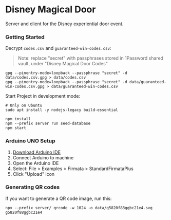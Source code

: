 # Disney Magical Door

Server and client for the Disney experiential door event.

### Getting Started

Decrypt `codes.csv` and `guaranteed-win-codes.csv`:

> Note: replace "secret" with passphrases stored in 1Password shared vault,
> under "Disney Magical Door Codes"

```shell
gpg --pinentry-mode=loopback --passphrase "secret" -d data/codes.csv.gpg > data/codes.csv
gpg --pinentry-mode=loopback --passphrase "secret" -d data/guaranteed-win-codes.csv.gpg > data/guaranteed-win-codes.csv
```

Start Project in development mode:

```
# Only on Ubuntu
sudo apt install -y nodejs-legacy build-essential
```

```shell
npm install
npm --prefix server run seed-database
npm start
```

### Arduino UNO Setup

1. [Download Arduino IDE](https://www.arduino.cc/en/software)
2. Connect Arduino to machine
3. Open the Arduino IDE
4. Select: File > Examples > Firmata > StandardFirmataPlus
5. Click "Upload" icon

### Generating QR codes

If you want to generate a QR code image, run this:

```shell
npx --prefix server/ qrcode -w 1024 -o data/g5820f88ggbc21e4.svg g5820f88ggbc21e4
```

